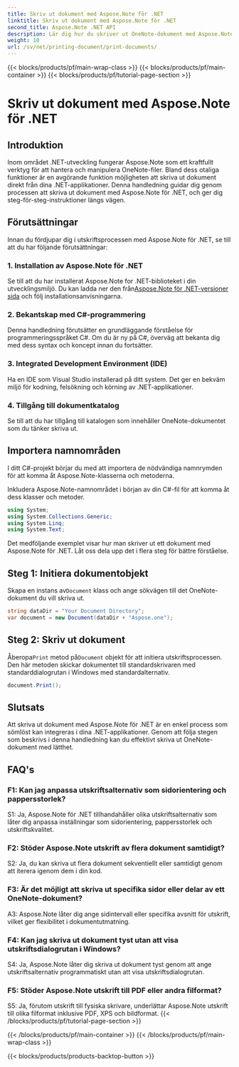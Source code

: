 ```yaml
---
title: Skriv ut dokument med Aspose.Note för .NET
linktitle: Skriv ut dokument med Aspose.Note för .NET
second_title: Aspose.Note .NET API
description: Lär dig hur du skriver ut OneNote-dokument med Aspose.Note för .NET. Steg-för-steg-guide för sömlös integration i dina .NET-applikationer.
weight: 10
url: /sv/net/printing-document/print-documents/
---
```


{{< blocks/products/pf/main-wrap-class >}}
{{< blocks/products/pf/main-container >}}
{{< blocks/products/pf/tutorial-page-section >}}

# Skriv ut dokument med Aspose.Note för .NET

## Introduktion

Inom området .NET-utveckling fungerar Aspose.Note som ett kraftfullt verktyg för att hantera och manipulera OneNote-filer. Bland dess otaliga funktioner är en avgörande funktion möjligheten att skriva ut dokument direkt från dina .NET-applikationer. Denna handledning guidar dig genom processen att skriva ut dokument med Aspose.Note för .NET, och ger dig steg-för-steg-instruktioner längs vägen.

## Förutsättningar

Innan du fördjupar dig i utskriftsprocessen med Aspose.Note för .NET, se till att du har följande förutsättningar:

### 1. Installation av Aspose.Note för .NET

 Se till att du har installerat Aspose.Note for .NET-biblioteket i din utvecklingsmiljö. Du kan ladda ner den från[Aspose.Note för .NET-versioner sida](https://releases.aspose.com/note/net/) och följ installationsanvisningarna.

### 2. Bekantskap med C#-programmering

Denna handledning förutsätter en grundläggande förståelse för programmeringsspråket C#. Om du är ny på C#, överväg att bekanta dig med dess syntax och koncept innan du fortsätter.

### 3. Integrated Development Environment (IDE)

Ha en IDE som Visual Studio installerad på ditt system. Det ger en bekväm miljö för kodning, felsökning och körning av .NET-applikationer.

### 4. Tillgång till dokumentkatalog

Se till att du har tillgång till katalogen som innehåller OneNote-dokumentet som du tänker skriva ut.

## Importera namnområden

I ditt C#-projekt börjar du med att importera de nödvändiga namnrymden för att komma åt Aspose.Note-klasserna och metoderna.

Inkludera Aspose.Note-namnområdet i början av din C#-fil för att komma åt dess klasser och metoder.

```csharp
using System;
using System.Collections.Generic;
using System.Linq;
using System.Text;
```

Det medföljande exemplet visar hur man skriver ut ett dokument med Aspose.Note för .NET. Låt oss dela upp det i flera steg för bättre förståelse.

## Steg 1: Initiera dokumentobjekt

 Skapa en instans av`Document` klass och ange sökvägen till det OneNote-dokument du vill skriva ut.

```csharp
string dataDir = "Your Document Directory";
var document = new Document(dataDir + "Aspose.one");
```

## Steg 2: Skriv ut dokument

 Åberopa`Print` metod på`Document` objekt för att initiera utskriftsprocessen. Den här metoden skickar dokumentet till standardskrivaren med standarddialogrutan i Windows med standardalternativ.

```csharp
document.Print();
```

## Slutsats

Att skriva ut dokument med Aspose.Note för .NET är en enkel process som sömlöst kan integreras i dina .NET-applikationer. Genom att följa stegen som beskrivs i denna handledning kan du effektivt skriva ut OneNote-dokument med lätthet.

## FAQ's

### F1: Kan jag anpassa utskriftsalternativ som sidorientering och pappersstorlek?

S1: Ja, Aspose.Note för .NET tillhandahåller olika utskriftsalternativ som låter dig anpassa inställningar som sidorientering, pappersstorlek och utskriftskvalitet.

### F2: Stöder Aspose.Note utskrift av flera dokument samtidigt?

S2: Ja, du kan skriva ut flera dokument sekventiellt eller samtidigt genom att iterera igenom dem i din kod.

### F3: Är det möjligt att skriva ut specifika sidor eller delar av ett OneNote-dokument?

A3: Aspose.Note låter dig ange sidintervall eller specifika avsnitt för utskrift, vilket ger flexibilitet i dokumentutmatning.

### F4: Kan jag skriva ut dokument tyst utan att visa utskriftsdialogrutan i Windows?

S4: Ja, Aspose.Note låter dig skriva ut dokument tyst genom att ange utskriftsalternativ programmatiskt utan att visa utskriftsdialogrutan.

### F5: Stöder Aspose.Note utskrift till PDF eller andra filformat?

S5: Ja, förutom utskrift till fysiska skrivare, underlättar Aspose.Note utskrift till olika filformat inklusive PDF, XPS och bildformat.
{{< /blocks/products/pf/tutorial-page-section >}}

{{< /blocks/products/pf/main-container >}}
{{< /blocks/products/pf/main-wrap-class >}}

{{< blocks/products/products-backtop-button >}}

